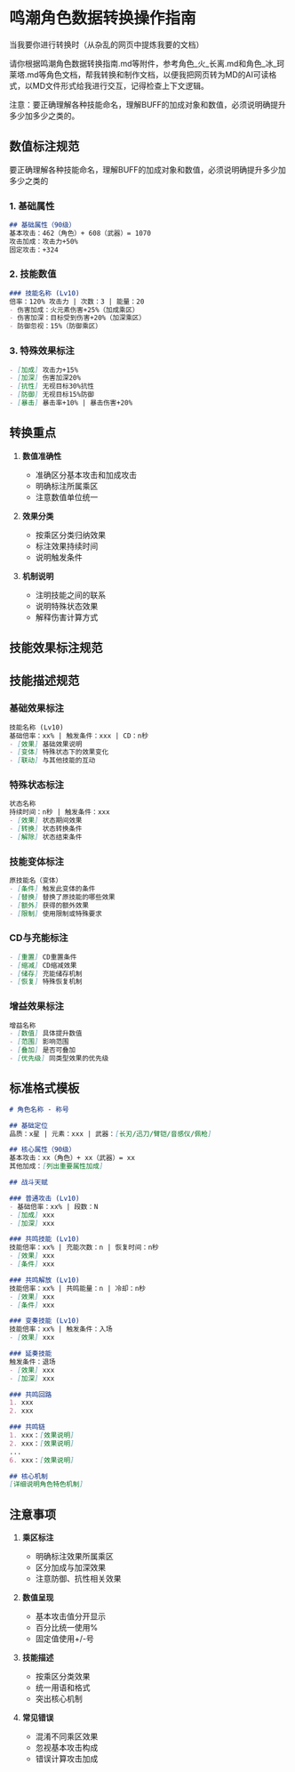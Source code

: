 # 鸣潮角色数据转换操作指南

当我要你进行转换时（从杂乱的网页中提炼我要的文档）

请你根据鸣潮角色数据转换指南.md等附件，参考角色_火_长离.md和角色_冰_珂莱塔.md等角色文档，帮我转换和制作文档，以便我把网页转为MD的AI可读格式，以MD文件形式给我进行交互，记得检查上下文逻辑。

注意：要正确理解各种技能命名，理解BUFF的加成对象和数值，必须说明确提升多少加多少之类的。

## 数值标注规范

要正确理解各种技能命名，理解BUFF的加成对象和数值，必须说明确提升多少加多少之类的

### 1. 基础属性
```markdown
## 基础属性（90级）
基本攻击：462（角色）+ 608（武器）= 1070
攻击加成：攻击力+50%
固定攻击：+324
```

### 2. 技能数值
```markdown
### 技能名称 (Lv10)
倍率：120% 攻击力 | 次数：3 | 能量：20
- 伤害加成：火元素伤害+25%（加成乘区）
- 伤害加深：目标受到伤害+20%（加深乘区）
- 防御忽视：15%（防御乘区）
```

### 3. 特殊效果标注
```markdown
- [加成] 攻击力+15%
- [加深] 伤害加深20%
- [抗性] 无视目标30%抗性
- [防御] 无视目标15%防御
- [暴击] 暴击率+10% | 暴击伤害+20%
```

## 转换重点

1. **数值准确性**
   - 准确区分基本攻击和加成攻击
   - 明确标注所属乘区
   - 注意数值单位统一

2. **效果分类**
   - 按乘区分类归纳效果
   - 标注效果持续时间
   - 说明触发条件

3. **机制说明**
   - 注明技能之间的联系
   - 说明特殊状态效果
   - 解释伤害计算方式

## 技能效果标注规范

## 技能描述规范

### 基础效果标注
```markdown
技能名称 (Lv10)
基础倍率：xx% | 触发条件：xxx | CD：n秒
- [效果] 基础效果说明
- [变体] 特殊状态下的效果变化
- [联动] 与其他技能的互动
```

### 特殊状态标注
```markdown
状态名称
持续时间：n秒 | 触发条件：xxx
- [效果] 状态期间效果
- [转换] 状态转换条件
- [解除] 状态结束条件
```

### 技能变体标注
```markdown
原技能名（变体）
- [条件] 触发此变体的条件
- [替换] 替换了原技能的哪些效果
- [额外] 获得的额外效果
- [限制] 使用限制或特殊要求
```

### CD与充能标注
```markdown
- [重置] CD重置条件
- [缩减] CD缩减效果
- [储存] 充能储存机制
- [恢复] 特殊恢复机制
```

### 增益效果标注
```markdown
增益名称
- [数值] 具体提升数值
- [范围] 影响范围
- [叠加] 是否可叠加
- [优先级] 同类型效果的优先级
```

## 标准格式模板

```markdown
# 角色名称 - 称号

## 基础定位
品质：x星 | 元素：xxx | 武器：[长刃/迅刀/臂铠/音感仪/佩枪]

## 核心属性（90级）
基本攻击：xx（角色）+ xx（武器）= xx
其他加成：[列出重要属性加成]

## 战斗天赋

### 普通攻击 (Lv10)
- 基础倍率：xx% | 段数：N
- [加成] xxx
- [加深] xxx

### 共鸣技能 (Lv10)
技能倍率：xx% | 充能次数：n | 恢复时间：n秒
- [效果] xxx
- [条件] xxx

### 共鸣解放 (Lv10)
技能倍率：xx% | 共鸣能量：n | 冷却：n秒
- [效果] xxx
- [条件] xxx

### 变奏技能 (Lv10)
技能倍率：xx% | 触发条件：入场
- [效果] xxx

### 延奏技能
触发条件：退场
- [效果] xxx
- [加深] xxx

### 共鸣回路
1. xxx
2. xxx

### 共鸣链
1. xxx：[效果说明]
2. xxx：[效果说明]
...
6. xxx：[效果说明]

## 核心机制
[详细说明角色特色机制]
```

## 注意事项

1. **乘区标注**
   - 明确标注效果所属乘区
   - 区分加成与加深效果
   - 注意防御、抗性相关效果

2. **数值呈现**
   - 基本攻击值分开显示
   - 百分比统一使用%
   - 固定值使用+/-号

3. **技能描述**
   - 按乘区分类效果
   - 统一用语和格式
   - 突出核心机制

4. **常见错误**
   - 混淆不同乘区效果
   - 忽视基本攻击构成
   - 错误计算攻击加成